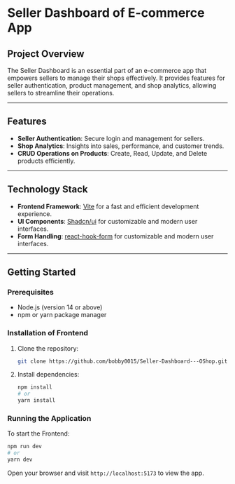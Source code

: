 # Seller Dashboard of E-commerce App

## Project Overview
The Seller Dashboard is an essential part of an e-commerce app that empowers sellers to manage their shops effectively. It provides features for seller authentication, product management, and shop analytics, allowing sellers to streamline their operations.

---

## Features
- **Seller Authentication**: Secure login and management for sellers.
- **Shop Analytics**: Insights into sales, performance, and customer trends.
- **CRUD Operations on Products**: Create, Read, Update, and Delete products efficiently.

---

## Technology Stack
- **Frontend Framework**: [Vite](https://vitejs.dev/) for a fast and efficient development experience.
- **UI Components**: [Shadcn/ui](https://shadcn.dev/) for customizable and modern user interfaces.
- **Form Handling**: [react-hook-form](https://react-hook-form.com/get-started) for customizable and modern user interfaces.

---

## Getting Started

### Prerequisites
- Node.js (version 14 or above)
- npm or yarn package manager

### Installation of Frontend
1. Clone the repository:
   ```bash
   git clone https://github.com/bobby0015/Seller-Dashboard---OShop.git
   ```
2. Install dependencies:
   ```bash
   npm install
   # or
   yarn install
   ```

### Running the Application
To start the Frontend:
```bash
npm run dev
# or
yarn dev
```
Open your browser and visit `http://localhost:5173` to view the app.
